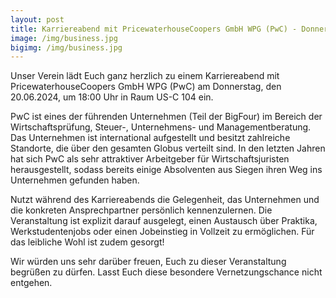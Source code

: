 ```yaml
---
layout: post
title: Karriereabend mit PricewaterhouseCoopers GmbH WPG (PwC) - Donnerstag, 20.06. um 18:00 Uhr, US-C 104
image: /img/business.jpg
bigimg: /img/business.jpg
---
```


Unser Verein lädt Euch ganz herzlich zu einem Karriereabend mit PricewaterhouseCoopers GmbH WPG (PwC) am Donnerstag, den 20.06.2024, um 18:00 Uhr in Raum US-C 104 ein. 

PwC ist eines der führenden Unternehmen (Teil der BigFour) im Bereich der Wirtschaftsprüfung, Steuer-, Unternehmens- und Managementberatung. Das Unternehmen ist international aufgestellt und besitzt zahlreiche Standorte, die über den gesamten Globus verteilt sind. In den letzten Jahren hat sich PwC als sehr attraktiver Arbeitgeber für Wirtschaftsjuristen herausgestellt, sodass bereits einige Absolventen aus Siegen ihren Weg ins Unternehmen gefunden haben. 

Nutzt während des Karriereabends die Gelegenheit, das Unternehmen und die konkreten Ansprechpartner persönlich kennenzulernen. Die Veranstaltung ist explizit darauf ausgelegt, einen Austausch über Praktika, Werkstudentenjobs oder einen Jobeinstieg in Vollzeit zu ermöglichen. Für das leibliche Wohl ist zudem gesorgt! 

Wir würden uns sehr darüber freuen, Euch zu dieser Veranstaltung begrüßen zu dürfen. Lasst Euch diese besondere Vernetzungschance nicht entgehen. 
